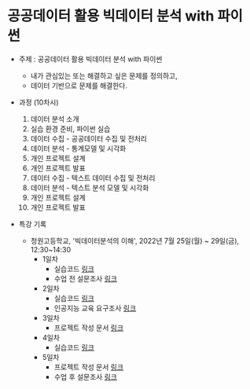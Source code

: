 # 공공데이터 활용 빅데이터 분석 with 파이썬

* 주제 : 공공데이터 활용 빅데이터 분석 with 파이썬
  - 내가 관심있는 또는 해결하고 싶은 문제를 정의하고,
  - 데이터 기반으로 문제를 해결한다.

* 과정 (10차시)
  1. 데이터 분석 소개
  2. 실습 환경 준비, 파이썬 실습
  3. 데이터 수집 - 공공데이터 수집 및 전처리
  4. 데이터 분석 - 통계모델 및 시각화
  5. 개인 프로젝트 설계
  6. 개인 프로젝트 발표
  7. 데이터 수집 - 텍스트 데이터 수집 및 전처리
  8. 데이터 분석 - 텍스트 분석 모델 및 시각화
  9. 개인 프로젝트 설계
  10. 개인 프로젝트 발표

* 특강 기록
  - 청원고등학교, '빅데이터분석의 이해', 2022년 7월 25일(월) ~ 29일(금), 12:30~14:30
    - 1일차
      - 실습코드 [링크](https://github.com/janggoons/bigdataanalysis/blob/main/01/01.ipynb)
      - 수업 전 설문조사 [링크](https://docs.google.com/forms/d/e/1FAIpQLScuQGoCWQ7hSWEIdgfJkX88BBozhRQMzYkAT6g-95B7Y6dI9A/viewform)
    - 2일차
      - 실습코드 [링크](https://github.com/janggoons/bigdataanalysis/blob/main/02/02.ipynb)
      - 인공지능 교육 요구조사 [링크](https://docs.google.com/forms/d/e/1FAIpQLSfF0Ox2J7iuJc88cjR5s502JxoQZwbTbRV8quImYX_cCA7YDA/viewform?usp=sf_link)      
    - 3일차
      - 프로젝트 작성 문서 [링크]()
    - 4일차
      - 실습코드 [링크]()
    - 5일차
      - 프로젝트 작성 문서 [링크]()
      - 수업 후 설문조사 [링크]()
